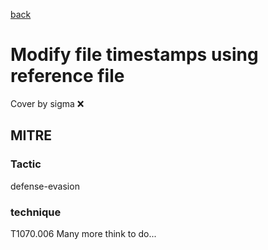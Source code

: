 [back](../index.md)
# Modify file timestamps using reference file
Cover by sigma :x: 
## MITRE
### Tactic
defense-evasion
### technique
T1070.006
Many more think to do...